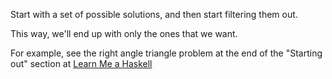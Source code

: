 Start with a set of possible solutions, and then start filtering them out.

This way, we'll end up with only the ones that we want.

For example, see the right angle triangle problem at the end of the "Starting out" section at [Learn Me a Haskell](http://learnyouahaskell.com/starting-out)